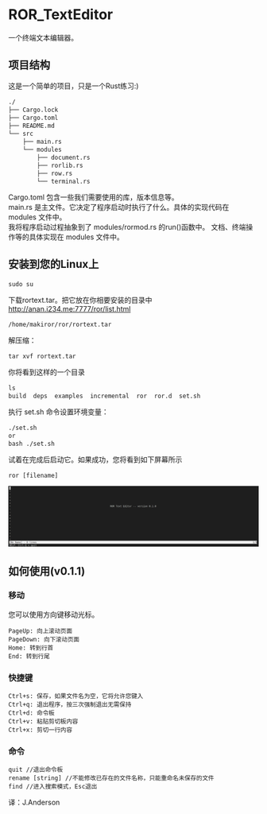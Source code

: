 # ROR_TextEditor
一个终端文本编辑器。


## 项目结构
这是一个简单的项目，只是一个Rust练习:)
```
./
├── Cargo.lock
├── Cargo.toml
├── README.md
└── src
    ├── main.rs
    └── modules
        ├── document.rs
        ├── rorlib.rs
        ├── row.rs
        └── terminal.rs
```
Cargo.toml 包含一些我们需要使用的库，版本信息等。    
main.rs 是主文件。它决定了程序启动时执行了什么。具体的实现代码在 modules 文件中。    
我将程序启动过程抽象到了 modules/rormod.rs 的run()函数中。 文档、终端操作等的具体实现在 modules 文件中。

## 安装到您的Linux上
```
sudo su
```
下载rortext.tar。把它放在你相要安装的目录中
http://anan.i234.me:7777/ror/list.html
```
/home/makiror/ror/rortext.tar
```
解压缩：
```
tar xvf rortext.tar
```
你将看到这样的一个目录
```
ls
build  deps  examples  incremental  ror  ror.d  set.sh
```
执行 set.sh 命令设置环境变量：
```
./set.sh
or
bash ./set.sh
```
试着在完成后启动它。如果成功，您将看到如下屏幕所示
```
ror [filename]
```
![](images/001.png)

## 如何使用(v0.1.1)

### 移动
您可以使用方向键移动光标。
```
PageUp: 向上滚动页面
PageDown: 向下滚动页面
Home: 转到行首
End: 转到行尾
```

### 快捷键
```
Ctrl+s: 保存，如果文件名为空，它将允许您键入
Ctrl+q: 退出程序，按三次强制退出无需保持
Ctrl+d: 命令板
Ctrl+v: 粘贴剪切板内容
Ctrl+x: 剪切一行内容
```

### 命令
```
quit //退出命令板
rename [string] //不能修改已存在的文件名称，只能重命名未保存的文件
find //进入搜索模式，Esc退出
```
译：J.Anderson
